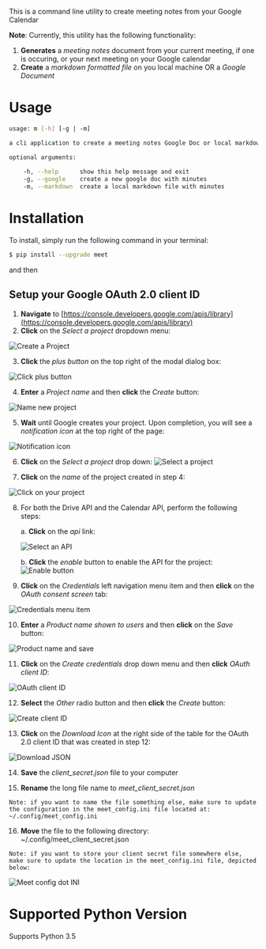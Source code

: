 This is a command line utility to create meeting notes from your Google Calendar

**Note**: Currently, this utility has the following functionality:

1. **Generates** a _meeting notes_ document from your current meeting, if one is occuring, or your next meeting on your Google calendar
2. **Create** a _markdown formatted file_ on you local machine OR a _Google Document_

Usage
=====

```bash
usage: m [-h] [-g | -m]

a cli application to create a meeting notes Google Doc or local markdown file for a current or an impending meeting on your Google Calendar

optional arguments:
  
    -h, --help      show this help message and exit
    -g, --google    create a new google doc with minutes
    -m, --markdown  create a local markdown file with minutes

```

Installation
============

To install, simply run the following command in your terminal:

```bash
$ pip install --upgrade meet
```
and then

## Setup your Google OAuth 2.0 client ID

1. **Navigate** to [https://console.developers.google.com/apis/library](https://console.developers.google.com/apis/library)
2. **Click** on the _Select a project_ dropdown menu:

![Create a Project](images/create_a_project.png)

3. **Click** the _plus button_ on the top right of the modal dialog box:

![Click plus button](images/click_plus_button.png)

4. **Enter** a _Project name_ and then **click** the _Create_ button:

![Name new project](images/name_new_project.png)

5. **Wait** until Google creates your project.  Upon completion, you will see a _notification icon_ at the top right of the page:

![Notification icon](images/project_ready.png)

6. **Click** on the _Select a project_ drop down:  ![Select a project](images/select_a_project.png)

7. **Click** on the _name_ of the project created in step 4:

![Click on your project](images/click_on_your_project.png)

8. For both the Drive API and the Calendar API, perform the following steps:
    
    a. **Click** on the _api_ link:

    ![Select an API](images/api_selection.png)

    b. **Click** the _enable_ button to enable the API for the project: ![Enable button](images/enable.png)

9. **Click** on the _Credentials_ left navigation menu item and then **click** on the _OAuth consent screen_ tab:

![Credentials menu item](images/click_on_credentials.png)

10. **Enter** a _Product name shown to users_ and then **click** on the _Save_ button:

![Product name and save](images/name_and_save.png)

11. **Click** on the _Create credentials_ drop down menu and then **click** _OAuth client ID_:

![OAuth client ID](images/click_credentials.png)

12. **Select** the _Other_ radio button and then **click** the _Create_ button:

![Create client ID](images/select_other_then_name.png)

13. **Click** on the _Download Icon_ at the right side of the table for the OAuth 2.0 client ID that was created in step 12:

![Download JSON](images/click_download.png)

14. **Save** the _client_secret.json_ file to your computer

15. **Rename** the long file name to _meet_client_secret.json_

```
Note: if you want to name the file something else, make sure to update the configuration in the meet_config.ini file located at: ~/.config/meet_config.ini
```

16. **Move** the file to the following directory:  ~/.config/meet_client_secret.json

```
Note: if you want to store your client secret file somewhere else, make sure to update the location in the meet_config.ini file, depicted below:
```

![Meet config dot INI](images/meet_config.png)



Supported Python Version
========================

Supports Python 3.5

